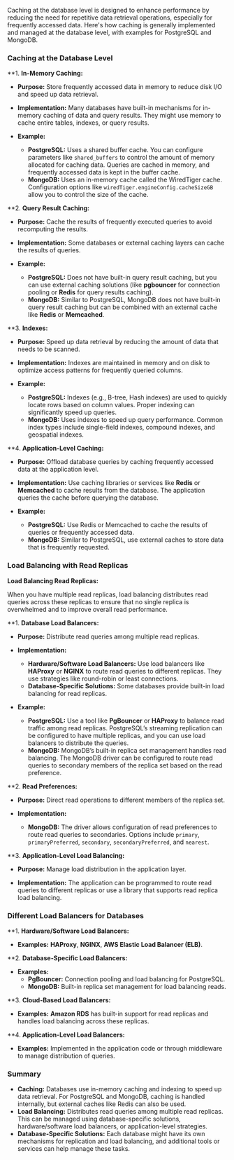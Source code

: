 Caching at the database level is designed to enhance performance by reducing the need for repetitive data retrieval operations, especially for frequently accessed data. Here's how caching is generally implemented and managed at the database level, with examples for PostgreSQL and MongoDB.

### Caching at the Database Level

**1. **In-Memory Caching:**

- **Purpose:** Store frequently accessed data in memory to reduce disk I/O and speed up data retrieval.

- **Implementation:** Many databases have built-in mechanisms for in-memory caching of data and query results. They might use memory to cache entire tables, indexes, or query results.

- **Example:**
  - **PostgreSQL:** Uses a shared buffer cache. You can configure parameters like `shared_buffers` to control the amount of memory allocated for caching data. Queries are cached in memory, and frequently accessed data is kept in the buffer cache.
  - **MongoDB:** Uses an in-memory cache called the WiredTiger cache. Configuration options like `wiredTiger.engineConfig.cacheSizeGB` allow you to control the size of the cache.

**2. **Query Result Caching:**

- **Purpose:** Cache the results of frequently executed queries to avoid recomputing the results.

- **Implementation:** Some databases or external caching layers can cache the results of queries.

- **Example:**
  - **PostgreSQL:** Does not have built-in query result caching, but you can use external caching solutions (like **pgbouncer** for connection pooling or **Redis** for query results caching).
  - **MongoDB:** Similar to PostgreSQL, MongoDB does not have built-in query result caching but can be combined with an external cache like **Redis** or **Memcached**.

**3. **Indexes:**

- **Purpose:** Speed up data retrieval by reducing the amount of data that needs to be scanned.

- **Implementation:** Indexes are maintained in memory and on disk to optimize access patterns for frequently queried columns.

- **Example:**
  - **PostgreSQL:** Indexes (e.g., B-tree, Hash indexes) are used to quickly locate rows based on column values. Proper indexing can significantly speed up queries.
  - **MongoDB:** Uses indexes to speed up query performance. Common index types include single-field indexes, compound indexes, and geospatial indexes.

**4. **Application-Level Caching:**

- **Purpose:** Offload database queries by caching frequently accessed data at the application level.

- **Implementation:** Use caching libraries or services like **Redis** or **Memcached** to cache results from the database. The application queries the cache before querying the database.

- **Example:**
  - **PostgreSQL:** Use Redis or Memcached to cache the results of queries or frequently accessed data.
  - **MongoDB:** Similar to PostgreSQL, use external caches to store data that is frequently requested.

### Load Balancing with Read Replicas

**Load Balancing Read Replicas:**

When you have multiple read replicas, load balancing distributes read queries across these replicas to ensure that no single replica is overwhelmed and to improve overall read performance.

**1. **Database Load Balancers:**

- **Purpose:** Distribute read queries among multiple read replicas.

- **Implementation:**
  - **Hardware/Software Load Balancers:** Use load balancers like **HAProxy** or **NGINX** to route read queries to different replicas. They use strategies like round-robin or least connections.
  - **Database-Specific Solutions:** Some databases provide built-in load balancing for read replicas.

- **Example:**
  - **PostgreSQL:** Use a tool like **PgBouncer** or **HAProxy** to balance read traffic among read replicas. PostgreSQL’s streaming replication can be configured to have multiple replicas, and you can use load balancers to distribute the queries.
  - **MongoDB:** MongoDB’s built-in replica set management handles read balancing. The MongoDB driver can be configured to route read queries to secondary members of the replica set based on the read preference.

**2. **Read Preferences:**

- **Purpose:** Direct read operations to different members of the replica set.

- **Implementation:**
  - **MongoDB:** The driver allows configuration of read preferences to route read queries to secondaries. Options include `primary`, `primaryPreferred`, `secondary`, `secondaryPreferred`, and `nearest`.

**3. **Application-Level Load Balancing:**

- **Purpose:** Manage load distribution in the application layer.

- **Implementation:** The application can be programmed to route read queries to different replicas or use a library that supports read replica load balancing.

### Different Load Balancers for Databases

**1. **Hardware/Software Load Balancers:**

- **Examples:** **HAProxy**, **NGINX**, **AWS Elastic Load Balancer (ELB)**.

**2. **Database-Specific Load Balancers:**

- **Examples:** 
  - **PgBouncer:** Connection pooling and load balancing for PostgreSQL.
  - **MongoDB:** Built-in replica set management for load balancing reads.

**3. **Cloud-Based Load Balancers:**

- **Examples:** **Amazon RDS** has built-in support for read replicas and handles load balancing across these replicas.

**4. **Application-Level Load Balancers:**

- **Examples:** Implemented in the application code or through middleware to manage distribution of queries.

### Summary

- **Caching:** Databases use in-memory caching and indexing to speed up data retrieval. For PostgreSQL and MongoDB, caching is handled internally, but external caches like Redis can also be used.
- **Load Balancing:** Distributes read queries among multiple read replicas. This can be managed using database-specific solutions, hardware/software load balancers, or application-level strategies.
- **Database-Specific Solutions:** Each database might have its own mechanisms for replication and load balancing, and additional tools or services can help manage these tasks.